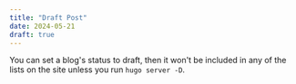 ```yaml
---
title: "Draft Post"
date: 2024-05-21
draft: true
---
```


You can set a blog's status to draft, then it won't be included in any of the lists on the site unless you run `hugo server -D`. 


